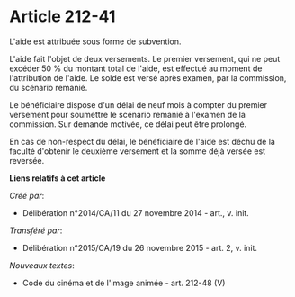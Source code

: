 # Article 212-41

L'aide est attribuée sous forme de subvention. 

L'aide fait l'objet de deux versements. Le premier versement, qui ne peut excéder 50 % du montant total de l'aide, est
effectué au moment de l'attribution de l'aide. Le solde est versé après examen, par la commission, du scénario remanié. 

Le bénéficiaire dispose d'un délai de neuf mois à compter du premier versement pour soumettre le scénario remanié à l'examen
de la commission. Sur demande motivée, ce délai peut être prolongé. 

En cas de non-respect du délai, le bénéficiaire de l'aide est déchu de la faculté d'obtenir le deuxième versement et la somme
déjà versée est reversée.

**Liens relatifs à cet article**

_Créé par_:

  - Délibération n°2014/CA/11 du 27 novembre 2014 - art., v. init.

_Transféré par_:

  - Délibération n°2015/CA/19 du 26 novembre 2015 - art. 2, v. init.

_Nouveaux textes_:

  - Code du cinéma et de l'image animée - art. 212-48 (V)

